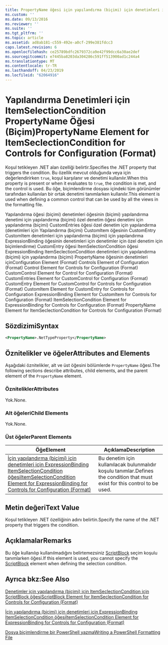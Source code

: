 ```yaml
---
title: PropertyName öğesi için yapılandırma (biçimi) için denetimleri için ItemSeclectionCondition | Microsoft Docs
ms.custom: ''
ms.date: 09/13/2016
ms.reviewer: ''
ms.suite: ''
ms.tgt_pltfrm: ''
ms.topic: article
ms.assetid: ad8ab181-c559-492e-a0cf-299e381fdcc3
caps.latest.revision: 6
ms.openlocfilehash: ce25789bdfc2679372ca9e42f99dcc6a30ae2def
ms.sourcegitcommit: e7445ba8203da304286c591ff513900ad1c244a4
ms.translationtype: MT
ms.contentlocale: tr-TR
ms.lasthandoff: 04/23/2019
ms.locfileid: "62064916"
---
```

# <a name="propertyname-element-for-itemseclectioncondition-for-controls-for-configuration-format"></a><span data-ttu-id="dadb8-102">Yapılandırma Denetimleri için ItemSelectionCondition PropertyName Öğesi (Biçim)</span><span class="sxs-lookup"><span data-stu-id="dadb8-102">PropertyName Element for ItemSeclectionCondition for Controls for Configuration (Format)</span></span>

<span data-ttu-id="dadb8-103">Koşul tetikleyen .NET alan özelliği belirtir.</span><span class="sxs-lookup"><span data-stu-id="dadb8-103">Specifies the .NET property that triggers the condition.</span></span> <span data-ttu-id="dadb8-104">Bu özellik mevcut olduğunda veya için değerlendirirken `true`, koşul karşılanır ve denetimi kullanılır.</span><span class="sxs-lookup"><span data-stu-id="dadb8-104">When this property is present or when it evaluates to `true`, the condition is met, and the control is used.</span></span> <span data-ttu-id="dadb8-105">Bu öğe, biçimlendirme dosyası içindeki tüm görünümler tarafından kullanılan bir ortak denetimi tanımlarken kullanılır.</span><span class="sxs-lookup"><span data-stu-id="dadb8-105">This element is used when defining a common control that can be used by all the views in the formatting file.</span></span>

<span data-ttu-id="dadb8-106">Yapılandırma öğesi (biçimi) denetimleri öğesinin (biçimi) yapılandırma denetimi için yapılandırma (biçimi) özel denetim öğesi denetimi için yapılandırma (biçimi) CustomEntries öğesi özel denetim için yapılandırma (denetimleri için Yapılandırma (biçimi) CustomItem öğesinin CustomEntry CustomItem denetimleri için yapılandırma (biçimi) için yapılandırma ExpressionBinding öğesinin denetimleri için denetimler için özel denetim için biçimlendirme) CustomEntry öğesi ItemSelectionCondition öğesi ExpressionBinding ItemSeclectionCondition denetimleri için yapılandırma (biçimi) için yapılandırma (biçimi) PropertyName öğesinin denetimleri için</span><span class="sxs-lookup"><span data-stu-id="dadb8-106">Configuration Element (Format) Controls Element of Configuration (Format) Control Element for Controls for Configuration (Format) CustomControl Element for Control for Configuration (Format) CustomEntries Element for CustomControl for Configuration (Format) CustomEntry Element for CustomControl for Controls for Configuration (Format) CustomItem Element for CustomEntry for Controls for Configuration ExpressionBinding Element for CustomItem for Controls for Configuration (Format) ItemSelectionCondition Element for ExpressionBinding for Controls for Configuration (Format) PropertyName Element for ItemSeclectionCondition for Controls for Configuration (Format)</span></span>

## <a name="syntax"></a><span data-ttu-id="dadb8-107">Sözdizimi</span><span class="sxs-lookup"><span data-stu-id="dadb8-107">Syntax</span></span>

```xml
<PropertyName>.NetTypeProperty</PropertyName>
```

## <a name="attributes-and-elements"></a><span data-ttu-id="dadb8-108">Öznitelikler ve öğeler</span><span class="sxs-lookup"><span data-stu-id="dadb8-108">Attributes and Elements</span></span>

<span data-ttu-id="dadb8-109">Aşağıdaki öznitelikler, alt ve üst öğesini bölümlerde `PropertyName` öğesi.</span><span class="sxs-lookup"><span data-stu-id="dadb8-109">The following sections describe attributes, child elements, and the parent element of the `PropertyName` element.</span></span>

### <a name="attributes"></a><span data-ttu-id="dadb8-110">Öznitelikler</span><span class="sxs-lookup"><span data-stu-id="dadb8-110">Attributes</span></span>

<span data-ttu-id="dadb8-111">Yok.</span><span class="sxs-lookup"><span data-stu-id="dadb8-111">None.</span></span>

### <a name="child-elements"></a><span data-ttu-id="dadb8-112">Alt öğeleri</span><span class="sxs-lookup"><span data-stu-id="dadb8-112">Child Elements</span></span>

<span data-ttu-id="dadb8-113">Yok.</span><span class="sxs-lookup"><span data-stu-id="dadb8-113">None.</span></span>

### <a name="parent-elements"></a><span data-ttu-id="dadb8-114">Üst öğeler</span><span class="sxs-lookup"><span data-stu-id="dadb8-114">Parent Elements</span></span>

|<span data-ttu-id="dadb8-115">Öğe</span><span class="sxs-lookup"><span data-stu-id="dadb8-115">Element</span></span>|<span data-ttu-id="dadb8-116">Açıklama</span><span class="sxs-lookup"><span data-stu-id="dadb8-116">Description</span></span>|
|-------------|-----------------|
|[<span data-ttu-id="dadb8-117">İçin yapılandırma (biçimi) için denetimleri için ExpressionBinding ItemSelectionCondition öğesi</span><span class="sxs-lookup"><span data-stu-id="dadb8-117">ItemSelectionCondition Element for ExpressionBinding for Controls for Configuration (Format)</span></span>](./itemselectioncondition-element-for-expressionbinding-for-controls-for-configuration-format.md)|<span data-ttu-id="dadb8-118">Bu denetim için kullanılacak bulunmalıdır koşulu tanımlar.</span><span class="sxs-lookup"><span data-stu-id="dadb8-118">Defines the condition that must exist for this control to be used.</span></span>|

## <a name="text-value"></a><span data-ttu-id="dadb8-119">Metin değeri</span><span class="sxs-lookup"><span data-stu-id="dadb8-119">Text Value</span></span>

<span data-ttu-id="dadb8-120">Koşul tetikleyen .NET özelliğinin adını belirtin.</span><span class="sxs-lookup"><span data-stu-id="dadb8-120">Specify the name of the .NET property that triggers the condition.</span></span>

## <a name="remarks"></a><span data-ttu-id="dadb8-121">Açıklamalar</span><span class="sxs-lookup"><span data-stu-id="dadb8-121">Remarks</span></span>

<span data-ttu-id="dadb8-122">Bu öğe kullanılıp kullanılmadığını belirtemezsiniz [ScriptBlock](./scriptblock-element-for-itemseclectioncondition-for-controls-for-configuration-format.md) seçim koşulu tanımlarken öğesi.</span><span class="sxs-lookup"><span data-stu-id="dadb8-122">If this element is used, you cannot specify the [ScriptBlock](./scriptblock-element-for-itemseclectioncondition-for-controls-for-configuration-format.md) element when defining the selection condition.</span></span>

## <a name="see-also"></a><span data-ttu-id="dadb8-123">Ayrıca bkz:</span><span class="sxs-lookup"><span data-stu-id="dadb8-123">See Also</span></span>

[<span data-ttu-id="dadb8-124">Denetimler için yapılandırma (biçimi) için ItemSeclectionCondition için ScriptBlock öğesi</span><span class="sxs-lookup"><span data-stu-id="dadb8-124">ScriptBlock Element for ItemSeclectionCondition for Controls for Configuration (Format)</span></span>](./scriptblock-element-for-itemseclectioncondition-for-controls-for-configuration-format.md)

[<span data-ttu-id="dadb8-125">İçin yapılandırma (biçimi) için denetimleri için ExpressionBinding ItemSelectionCondition öğesi</span><span class="sxs-lookup"><span data-stu-id="dadb8-125">ItemSelectionCondition Element for ExpressionBinding for Controls for Configuration (Format)</span></span>](./itemselectioncondition-element-for-expressionbinding-for-controls-for-configuration-format.md)

[<span data-ttu-id="dadb8-126">Dosya biçimlendirme bir PowerShell yazma</span><span class="sxs-lookup"><span data-stu-id="dadb8-126">Writing a PowerShell Formatting File</span></span>](./writing-a-powershell-formatting-file.md)
